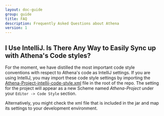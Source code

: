 ```yaml
---
layout: doc-guide
group: guide
title: FAQ
description: Frequently Asked Questions about Athena
version: 1
---
```


I Use IntelliJ. Is There Any Way to Easily Sync up with Athena's Code styles?
-----------------------------------------------------------------------------

For the moment, we have distilled the most important code style conventions with respect to Athena's code as IntelliJ
settings. If you are using IntelliJ, you may import these code style settings by importing the
[Athena-Project-intellij-code-style.xml](https://github.com/QubitPi/athena/blob/master/Athena-Project-intellij-code-style.xml)
file in the root of the repo. The setting for the project will appear as a new Scheme named *Athena-Project* under your
`Editor -> Code Style` section.

Alternatively, you might check the xml file that is included in the jar and map its settings to your development
environment.
